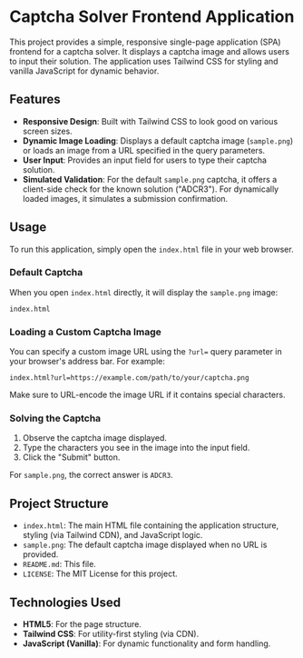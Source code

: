 # Captcha Solver Frontend Application

This project provides a simple, responsive single-page application (SPA) frontend for a captcha solver. It displays a captcha image and allows users to input their solution. The application uses Tailwind CSS for styling and vanilla JavaScript for dynamic behavior.

## Features

-   **Responsive Design**: Built with Tailwind CSS to look good on various screen sizes.
-   **Dynamic Image Loading**: Displays a default captcha image (`sample.png`) or loads an image from a URL specified in the query parameters.
-   **User Input**: Provides an input field for users to type their captcha solution.
-   **Simulated Validation**: For the default `sample.png` captcha, it offers a client-side check for the known solution ("ADCR3"). For dynamically loaded images, it simulates a submission confirmation.

## Usage

To run this application, simply open the `index.html` file in your web browser.

### Default Captcha

When you open `index.html` directly, it will display the `sample.png` image:

`index.html`

### Loading a Custom Captcha Image

You can specify a custom image URL using the `?url=` query parameter in your browser's address bar. For example:

`index.html?url=https://example.com/path/to/your/captcha.png`

Make sure to URL-encode the image URL if it contains special characters.

### Solving the Captcha

1.  Observe the captcha image displayed.
2.  Type the characters you see in the image into the input field.
3.  Click the "Submit" button.

For `sample.png`, the correct answer is `ADCR3`.

## Project Structure

-   `index.html`: The main HTML file containing the application structure, styling (via Tailwind CDN), and JavaScript logic.
-   `sample.png`: The default captcha image displayed when no URL is provided.
-   `README.md`: This file.
-   `LICENSE`: The MIT License for this project.

## Technologies Used

-   **HTML5**: For the page structure.
-   **Tailwind CSS**: For utility-first styling (via CDN).
-   **JavaScript (Vanilla)**: For dynamic functionality and form handling.
